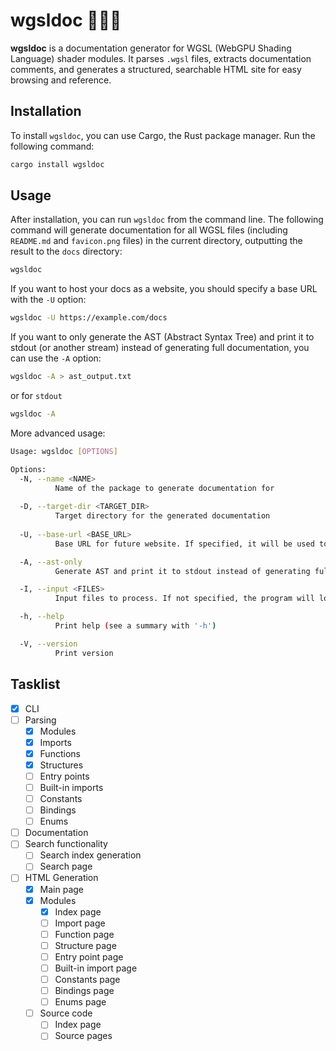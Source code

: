 # wgsldoc 📃🧑‍💻

**wgsldoc** is a documentation generator for WGSL (WebGPU Shading Language) shader modules. It parses `.wgsl` files, extracts documentation comments, and generates a structured, searchable HTML site for easy browsing and reference.

## Installation

To install `wgsldoc`, you can use Cargo, the Rust package manager. Run the following command:

```bash
cargo install wgsldoc
```

## Usage
After installation, you can run `wgsldoc` from the command line. 
The following command will generate documentation for all WGSL files (including `README.md` and `favicon.png` files) in the current directory, outputting the result
to the `docs` directory:

```bash
wgsldoc
```

If you want to host your docs as a website, you should specify a base URL with the `-U` option:

```bash
wgsldoc -U https://example.com/docs
```

If you want to only generate the AST (Abstract Syntax Tree) and print it to stdout (or another stream) instead of generating full documentation, you can use the `-A` option:

```bash
wgsldoc -A > ast_output.txt
```
or for `stdout`
```bash
wgsldoc -A
```

More advanced usage:

```bash
Usage: wgsldoc [OPTIONS]

Options:
  -N, --name <NAME>
          Name of the package to generate documentation for
          
  -D, --target-dir <TARGET_DIR>
          Target directory for the generated documentation
          
  -U, --base-url <BASE_URL>
          Base URL for future website. If specified, it will be used to generate links in the documentation. Otherwise, the links will use `target_dir` as the base URL

  -A, --ast-only
          Generate AST and print it to stdout instead of generating full documentation

  -I, --input <FILES>
          Input files to process. If not specified, the program will look for .wgsl files in the current directory

  -h, --help
          Print help (see a summary with '-h')

  -V, --version
          Print version
```

## Tasklist

- [x] CLI
- [ ] Parsing
    - [x] Modules
    - [x] Imports
    - [x] Functions
    - [x] Structures
    - [ ] Entry points
    - [ ] Built-in imports
    - [ ] Constants
    - [ ] Bindings
    - [ ] Enums
- [ ] Documentation
- [ ] Search functionality
    - [ ] Search index generation
    - [ ] Search page
- [ ] HTML Generation
    - [x] Main page
    - [x] Modules
        - [x] Index page
        - [ ] Import page
        - [ ] Function page
        - [ ] Structure page
        - [ ] Entry point page
        - [ ] Built-in import page
        - [ ] Constants page
        - [ ] Bindings page
        - [ ] Enums page
    - [ ] Source code
        - [ ] Index page
        - [ ] Source pages